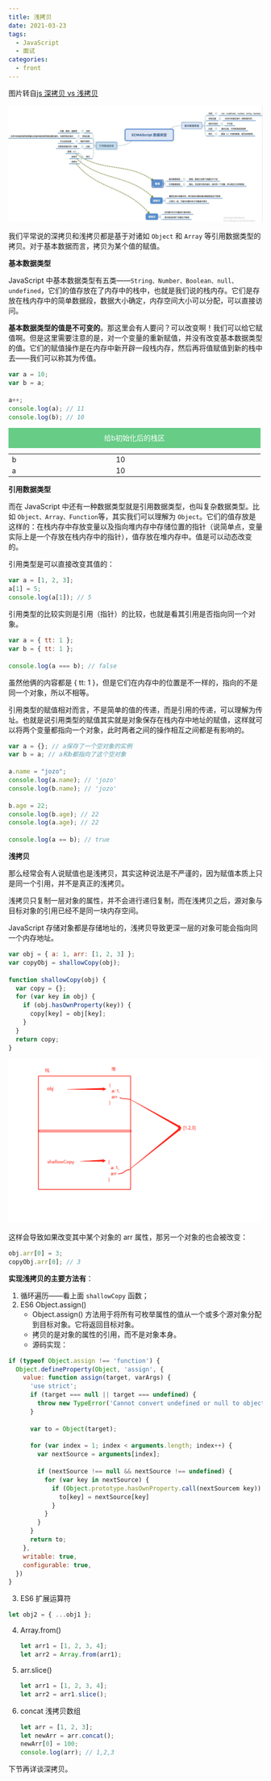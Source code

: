 ```yaml
---
title: 浅拷贝
date: 2021-03-23
tags:
  - JavaScript
  - 面试
categories:
  - front
---
```


图片转自[js 深拷贝 vs 浅拷贝](https://juejin.cn/post/6844903493925371917)

![](../../imgs/copy.jpg)

我们平常说的深拷贝和浅拷贝都是基于对诸如 `Object` 和 `Array` 等引用数据类型的拷贝。对于基本数据而言，拷贝为某个值的赋值。

**基本数据类型**

JavaScript 中基本数据类型有五类——`String、Number、Boolean、null、undefined`，它们的值存放在了内存中的栈中，也就是我们说的栈内存。它们是存放在栈内存中的简单数据段，数据大小确定，内存空间大小可以分配，可以直接访问。

**基本数据类型的值是不可变的**。那这里会有人要问？可以改变啊！我们可以给它赋值啊。但是这里需要注意的是，对一个变量的重新赋值，并没有改变基本数据类型的值。它们的赋值操作是在内存中新开辟一段栈内存，然后再将值赋值到新的栈中去——我们可以称其为传值。

```js
var a = 10;
var b = a;

a++;
console.log(a); // 11
console.log(b); // 10
```

<table>
  <caption style="width: 500px;height: 40px; line-height: 40px;background: #67cc86;color: #fff;">给b初始化后的栈区</caption>
  <tr>
    <td>b</td>
    <td>10</td>
  </tr>
  <tr>
    <td>a</td>
    <td>10</td>
  </tr>
</table>

**引用数据类型**

而在 JavaScript 中还有一种数据类型就是引用数据类型，也叫复杂数据类型。比如 `Object、Array、Function`等，其实我们可以理解为 `Object`。它们的值存放是这样的：在栈内存中存放变量以及指向堆内存中存储位置的指针（说简单点，变量实际上是一个存放在栈内存中的指针），值存放在堆内存中。值是可以动态改变的。

引用类型是可以直接改变其值的：

```js
var a = [1, 2, 3];
a[1] = 5;
console.log(a[1]); // 5
```

引用类型的比较实则是引用（指针）的比较，也就是看其引用是否指向同一个对象。

```js
var a = { tt: 1 };
var b = { tt: 1 };

console.log(a === b); // false
```

虽然他俩的内容都是 { tt: 1 }，但是它们在内存中的位置是不一样的，指向的不是同一个对象，所以不相等。

引用类型的赋值相对而言，不是简单的值的传递，而是引用的传递，可以理解为传址。也就是说引用类型的赋值其实就是对象保存在栈内存中地址的赋值，这样就可以将两个变量都指向一个对象，此时两者之间的操作相互之间都是有影响的。

```js
var a = {}; // a保存了一个空对象的实例
var b = a; // a和b都指向了这个空对象

a.name = "jozo";
console.log(a.name); // 'jozo'
console.log(b.name); // 'jozo'

b.age = 22;
console.log(b.age); // 22
console.log(a.age); // 22

console.log(a == b); // true
```

**浅拷贝**

那么经常会有人说赋值也是浅拷贝，其实这种说法是不严谨的，因为赋值本质上只是同一个引用，并不是真正的浅拷贝。

浅拷贝只复制一层对象的属性，并不会进行递归复制，而在浅拷贝之后，源对象与目标对象的引用已经不是同一块内存空间。

JavaScript 存储对象都是存储地址的，浅拷贝导致更深一层的对象可能会指向同一个内存地址。

```js
var obj = { a: 1, arr: [1, 2, 3] };
var copyObj = shallowCopy(obj);

function shallowCopy(obj) {
  var copy = {};
  for (var key in obj) {
    if (obj.hasOwnProperty(key)) {
      copy[key] = obj[key];
    }
  }
  return copy;
}
```

![](../../imgs/zhan.webp)

这样会导致如果改变其中某个对象的 arr 属性，那另一个对象的也会被改变：

```js
obj.arr[0] = 3;
copyObj.arr[0]; // 3
```

**实现浅拷贝的主要方法有**：

1. 循环遍历——看上面 `shallowCopy` 函数；
2. ES6 Object.assign()
   - Object.assign() 方法用于将所有可枚举属性的值从一个或多个源对象分配到目标对象。它将返回目标对象。
   - 拷贝的是对象的属性的引用，而不是对象本身。
   - 源码实现：

```js
if (typeof Object.assign !== 'function') {
  Object.defineProperty(Object, 'assign', {
    value: function assign(target, varArgs) {
      'use strict';
      if (target === null || target === undefined) {
        throw new TypeError('Cannot convert undefined or null to object');
      }

      var to = Object(target);

      for (var index = 1; index < arguments.length; index++) {
        var nextSource = arguments[index];

        if (nextSource !== null && nextSource !== undefined) {
          for (var key in nextSource) {
            if (Object.prototype.hasOwnProperty.call(nextSourcem key)) {
              to[key] = nextSource[key]
            }
          }
        }
      }
      return to;
    },
    writable: true,
    configurable: true,
  })
}
```

3. ES6 扩展运算符

```js
let obj2 = { ...obj1 };
```

4. Array.from()
   ```js
   let arr1 = [1, 2, 3, 4];
   let arr2 = Array.from(arr1);
   ```
5. arr.slice()
   ```js
   let arr1 = [1, 2, 3, 4];
   let arr2 = arr1.slice();
   ```
6. concat 浅拷贝数组
   ```js
   let arr = [1, 2, 3];
   let newArr = arr.concat();
   newArr[0] = 100;
   console.log(arr); // 1,2,3
   ```

下节再详谈深拷贝。
